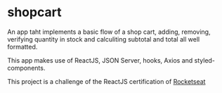 # shopcart

An app taht implements a basic flow of a shop cart, adding, removing, verifying quantity in stock and calculiting subtotal and total all well formatted.

This app makes use of ReactJS, JSON Server, hooks, Axios and styled-components.

This project is a challenge of the ReactJS certification of [Rocketseat](www.rocketseat.com.br)
